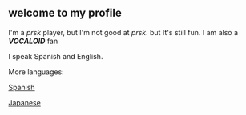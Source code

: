 ## welcome to my profile

I'm a *prsk* player, but I'm not good at *prsk*. but It's still fun. 
I am also a ***VOCALOID*** fan 

I speak Spanish and English. 

More languages: 

[Spanish](https://github.com/Chiruno-baka/Spanish)

[Japanese](https://github.com/Chiruno-baka/Chiruno-baka)
